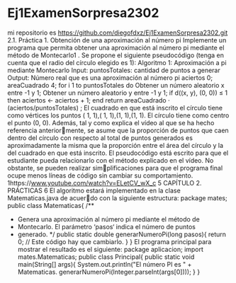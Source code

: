 # Ej1ExamenSorpresa2302
mi repositorio es https://github.com/diegofdxz/Ej1ExamenSorpresa2302.git
2.1. Práctica 1. Obtención de una aproximación al
número pi
Implemente un programa que permita obtener una aproximación al número
pi mediante el método de Montecarlo1
. Se propone el siguiente pseudocódigo
(tenga en cuenta que el radio del círculo elegido es 1):
Algoritmo 1: Aproximación a pi mediante Montecarlo
Input: puntosTotales: cantidad de puntos a generar
Output: Número real que es una aproximación al número pi
aciertos 0;
areaCuadrado 4;
for i 1 to puntosTotales do
Obtener un número aleatorio x entre -1 y 1;
Obtener un número aleatorio y entre -1 y 1;
if d((x, y), (0, 0)) ≤ 1 then aciertos ← aciertos + 1;
end
 return areaCuadrado · (aciertos/puntosTotales) ; 
El cuadrado en que está inscrito el círculo tiene como vértices los puntos
( 1, 1),( 1, 1),(1, 1),(1, 1). El círculo tiene como centro el punto (0, 0).
Además, tal y como explica el vídeo al que se ha hecho referencia anterior￾mente, se asume que la proporción de puntos que caen dentro del círculo con
respecto al total de puntos generados es aproximadamente la misma que la
proporción entre el área del círculo y la del cuadrado en que está inscrito.
El pseudocódigo está escrito para que el estudiante pueda relacionarlo
con el método explicado en el vídeo. No obstante, se pueden realizar sim￾plificaciones para que el programa final ocupe menos líneas de código sin
cambiar su comportamiento.
1https://www.youtube.com/watch?v=ELetCV_wX_c
5
CAPÍTULO 2. PRÁCTICAS 6
El algoritmo estará implementado en la clase Matematicas.java de acuer￾do con la siguiente estructura:
package mates;
public class Matematicas{
/**
* Genera una aproximación al número pi mediante el método de
* Montecarlo. El parámetro ‘pasos‘ indica el número de puntos
* generado.
*/
public static double generarNumeroPi(long pasos){
return 0; // Este código hay que cambiarlo.
}
}
El programa principal para mostrar el resultado es el siguiente:
package aplicacion;
import mates.Matematicas;
public class Principal{
public static void main(String[] args){
System.out.println("El número PI es " + Matematicas.
generarNumeroPi(Integer.parseInt(args[0])));
}
}
